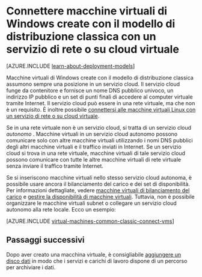 <properties
    pageTitle="Connettere macchine virtuali di Windows in un servizio cloud | Microsoft Azure"
    description="Connettere macchine virtuali di Windows create con il modello di distribuzione classica a un servizio cloud Azure o virtuali."
    services="virtual-machines-windows"
    documentationCenter=""
    authors="cynthn"
    manager="timlt"
    editor=""
    tags="azure-service-management"/>

<tags
    ms.service="virtual-machines-windows"
    ms.workload="infrastructure-services"
    ms.tgt_pltfrm="vm-windows"
    ms.devlang="na"
    ms.topic="article"
    ms.date="09/27/2016"
    ms.author="cynthn"/>

# <a name="connect-windows-virtual-machines-created-with-the-classic-deployment-model-with-a-virtual-network-or-cloud-service"></a>Connettere macchine virtuali di Windows create con il modello di distribuzione classica con un servizio di rete o su cloud virtuale

[AZURE.INCLUDE [learn-about-deployment-models](../../includes/learn-about-deployment-models-classic-include.md)]

Macchine virtuali di Windows create con il modello di distribuzione classica assumono sempre una posizione in un servizio cloud. Il servizio cloud funge da contenitore e fornisce un nome DNS pubblico univoco, un indirizzo IP pubblico e un set di punti finali di accedere al computer virtuale tramite Internet. Il servizio cloud può essere in una rete virtuale, ma che non è un requisito. È inoltre possibile [connettersi alle macchine virtuali Linux con un servizio di rete o su cloud virtuale](virtual-machines-linux-classic-connect-vms.md).

Se in una rete virtuale non è un servizio cloud, si tratta di un servizio cloud *autonomo* . Macchine virtuali in un servizio cloud autonomo possono comunicare solo con altre macchine virtuali utilizzando i nomi DNS pubblici degli altri macchine virtuali e il traffico inviati in Internet. Se un servizio cloud si trova in una rete virtuale, macchine virtuali di tale servizio cloud possono comunicare con tutte le altre macchine virtuali di rete virtuale senza inviare il traffico tramite Internet.

Se si inseriscono macchine virtuali nello stesso servizio cloud autonoma, è possibile usare ancora il bilanciamento del carico e dei set di disponibilità. Per informazioni dettagliate, vedere [macchine virtuali di bilanciamento del carico](virtual-machines-windows-load-balance.md) e [gestire la disponibilità di macchine virtuali](virtual-machines-windows-manage-availability.md). Tuttavia, non è possibile organizzare le macchine virtuali subnet o collegare un servizio cloud autonomo alla rete locale. Ecco un esempio:

[AZURE.INCLUDE [virtual-machines-common-classic-connect-vms](../../includes/virtual-machines-common-classic-connect-vms.md)]

## <a name="next-steps"></a>Passaggi successivi

Dopo aver creato una macchina virtuale, è consigliabile [aggiungere un disco dati](virtual-machines-windows-classic-attach-disk.md) in modo che i servizi e carichi di lavoro dispone di un percorso per archiviare i dati. 
